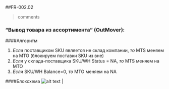 ##FR-002.02
>comments

### “Вывод товара из ассортимента” (OutMover):

####Алгоритм 
1. _Если_ поставщиком SKU является не склад компании, _то_ MTS меняем на MTO (блокируем поставки SKU из вне) 
2. _Если_ у склада-поставщика SKU/WH Status = NA, _то_ MTS меняем на MTO
3. _Если_ SKU/WH Balance=0, _то_ MTO меняем на NA 

####Блоксхема
![alt text](http://cs628027.vk.me/v628027613/f337/hcVj-YqGaoM.jpg) |

